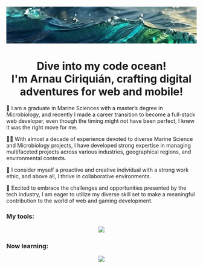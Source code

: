 ![image](ArnauCiriquianWave.jpg)

<h1 align="center">Dive into my code ocean!<br>
I'm Arnau Ciriquián, crafting digital adventures for web and mobile!</h1>


🦈 I am a graduate in Marine Sciences with a master’s degree in Microbiology, and recently I made a career transition to become a full-stack web developer, even though the timing might not have been perfect, I knew it was the right move for me.

🏴‍☠️ With almost a decade of experience devoted to diverse Marine Science and Microbiology projects, I have developed strong expertise in managing multifaceted projects across various industries, geographical regions, and environmental contexts.

🤙 I consider myself a proactive and creative individual with a strong work ethic, and above all, I thrive in collaborative environments.

🤩 Excited to embrace the challenges and opportunities presented by the tech industry, I am eager to utilize my diverse skill set to make a meaningful contribution to the world of web and gaming development.

<h3 align="left">My tools:</h3>
<p align="center">    <img src="https://skillicons.dev/icons?i=js,ts,react,html,css,tailwind,mongodb,nodejs,threejs,figma,git,github,vscode,vite,py" />

<h3 align="left">Now learning:</h3>
<p align="center">    <img src="https://skillicons.dev/icons?i=cs,unity,visualstudio,docker" />